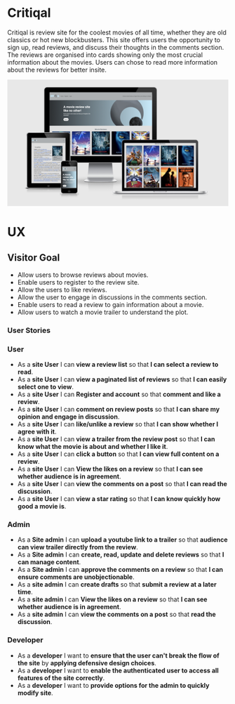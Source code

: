 # Critiqal

Critiqal is review site for the coolest movies of all time, whether they are old classics or hot new blockbusters. This site offers users the opportunity to sign up, read reviews, and discuss their thoughts in the comments section. The reviews are organised into cards showing only the most crucial information about the movies. Users can chose to read more information about the reviews for better insite.

![Image of Critiqal app on different screen sizes](static/media/responsive.png)

# UX

## Visitor Goal

* Allow users to browse reviews about movies.
* Enable users to register to the review site.
* Allow the users to like reviews.
* Allow the user to engage in discussions in the comments section.
* Enable users to read a review to gain information about a movie.
* Allow users to watch a movie trailer to understand the plot.

### User Stories

### User

* As a **site User** I can **view a review list** so that **I can select a review to read**.
* As a **site User** I can **view a paginated list of reviews** so that **I can easily select one to view**.
* As a **site User** I can **Register and account** so that **comment and like a review**.
* As a **site User** I can **comment on review posts** so that **I can share my opinion and engage in discussion**.
* As a **site User** I can **like/unlike a review** so that **I can show whether I agree with it**.
* As a **site User** I can **view a trailer from the review post** so that **I can know what the movie is about and whether I like it**.
* As a **site User** I can **click a button** so that **I can view full content on a review**.
* As a **site User** I can **View the likes on a review** so that **I can see whether audience is in agreement**.
* As a **site User** I can **view the comments on a post** so that **I can read the discussion**.
* As a **site User** I can **view a star rating** so that **I can know quickly how good a movie is**.

### Admin

* As a **Site admin** I can **upload a youtube link to a trailer** so that **audience can view trailer directly from the review**.
* As a **Site admin** I can **create, read, update and delete reviews** so that **I can manage content**.
* As a **Site admin** I can **approve the comments on a review** so that **I can ensure comments are unobjectionable**.
* As a **site admin** I can **create drafts** so that **submit a review at a later time**.
* As a **site admin** I can **View the likes on a review** so that **I can see whether audience is in agreement**.
* As a **site admin** I can **view the comments on a post** so that **read the discussion**.

### Developer

* As a **developer** I want to **ensure that the user can't break the flow of the site** by **applying defensive design choices**.
* As a **developer** I want to **enable the authenticated user to access all features of the site correctly**.
* As a **developer** I want to **provide options for the admin to quickly modify site**.


